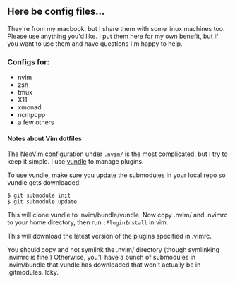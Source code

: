 Here be config files...
-----------------------

They're from my macbook, but I share them with some linux machines too. Please use anything you'd like. I put them here for my own benefit, but if you want to use them and have questions I'm happy to help.

### Configs for:

* nvim
* zsh
* tmux
* X11
* xmonad
* ncmpcpp
* a few others

#### Notes about Vim dotfiles

The NeoVim configuration under `.nvim/` is the most complicated, but I try to keep it simple. I use [vundle](https://github.com/gmarik/vundle) to manage plugins.

To use vundle, make sure you update the submodules in your local repo so vundle gets downloaded:

    $ git submodule init
    $ git submodule update

This will clone vundle to .nvim/bundle/vundle. Now copy .nvim/ and .nvimrc to your home directory, then run `:PluginInstall` in vim.

This will download the latest version of the plugins specified in .vimrc.

You should copy and not symlink the .nvim/ directory (though symlinking .nvimrc is fine.) Otherwise, you'll have a bunch of submodules in .nvim/bundle that vundle has downloaded that won't actually be in .gitmodules. Icky.
